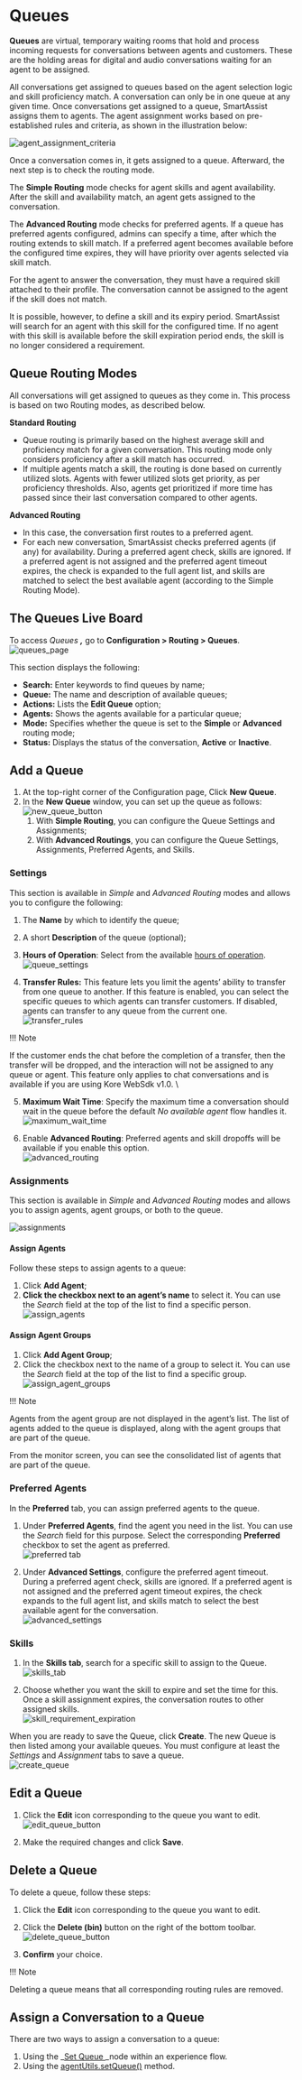 # **Queues**

**Queues** are virtual, temporary waiting rooms that hold and process incoming requests for conversations between agents and customers. These are the holding areas for digital and audio conversations waiting for an agent to be assigned. 

All conversations get assigned to queues based on the agent selection logic and skill proficiency match. A conversation can only be in one queue at any given time. Once conversations get assigned to a queue, SmartAssist assigns them to agents. The agent assignment works based on pre-established rules and criteria, as shown in the illustration below:

![agent_assignment_criteria](./images/queues/agent-assignment-criteria.png)

Once a conversation comes in, it gets assigned to a queue. Afterward, the next step is to check the routing mode. 

The **Simple Routing** mode checks for agent skills and agent availability. After the skill and availability match, an agent gets assigned to the conversation. 

The **Advanced Routing** mode checks for preferred agents. If a queue has preferred agents configured, admins can specify a time, after which the routing extends to skill match. If a preferred agent becomes available before the configured time expires, they will have priority over agents selected via skill match.

For the agent to answer the conversation, they must have a required skill attached to their profile. The conversation cannot be assigned to the agent if the skill does not match.

It is possible, however, to define a skill and its expiry period. SmartAssist will search for an agent with this skill for the configured time. If no agent with this skill is available before the skill expiration period ends, the skill is no longer considered a requirement.

## Queue Routing Modes

All conversations will get assigned to queues as they come in. This process is based on two Routing modes, as described below.

**Standard Routing**

* Queue routing is primarily based on the highest average skill and proficiency match for a given conversation. This routing mode only considers proficiency after a skill match has occurred.
* If multiple agents match a skill, the routing is done based on currently utilized slots. Agents with fewer utilized slots get priority, as per proficiency thresholds. Also, agents get prioritized if more time has passed since their last conversation compared to other agents.

**Advanced Routing** 

* In this case, the conversation first routes to a preferred agent. 
* For each new conversation, SmartAssist checks preferred agents (if any) for availability. During a preferred agent check, skills are ignored. If a preferred agent is not assigned and the preferred agent timeout expires, the check is expanded to the full agent list, and skills are matched to select the best available agent (according to the Simple Routing Mode).

## The Queues Live Board

To access _Queues **,**_ go to **Configuration > Routing > Queues**.\
![queues_page](./images/queues/queues-page.png)

This section displays the following:

* **Search:** Enter keywords to find queues by name;
* **Queue:** The name and description of available queues;
* **Actions:** Lists the **Edit Queue** option;
* **Agents:** Shows the agents available for a particular queue;
* **Mode:** Specifies whether the queue is set to the **Simple** or **Advanced** routing mode;
* **Status:** Displays the status of the conversation, **Active** or **Inactive**.

## Add a Queue

1. At the top-right corner of the Configuration page, Click **New Queue**.
2. In the **New Queue** window, you can set up the queue as follows:\
![new_queue_button](./images/queues/new-queue-button.png)
    1. With **Simple Routing**, you can configure the Queue Settings and Assignments;  
    2. With **Advanced Routings**, you can configure the Queue Settings, Assignments, Preferred Agents, and Skills.

### Settings

This section is available in _Simple_ and _Advanced Routing_ modes and allows you to configure the following:

1. The **Name** by which to identify the queue;
2. A short **Description** of the queue (optional);
3. **Hours of Operation**: Select from the available [hours of operation](https://docs.kore.ai/smartassist/settings/hours-of-operation-2/).\
![queue_settings](./images/queues/queue-settings.png)

4. **Transfer Rules:** This feature lets you limit the agents’ ability to transfer from one queue to another. If this feature is enabled, you can select the specific queues to which agents can transfer customers. If disabled, agents can transfer to any queue from the current one.\
![transfer_rules](./images/queues/transfer-rules.png)

!!! Note

If the customer ends the chat before the completion of a transfer, then the transfer will be dropped, and the interaction will not be assigned to any queue or agent. This feature only applies to chat conversations and is available if you are using Kore WebSdk v1.0. \

5. **Maximum Wait Time**: Specify the maximum time a conversation should wait in the queue before the default _No available agent_ flow handles it.\
![maximum_wait_time](./images/queues/maximum-wait-time.png)

6. Enable **Advanced Routing**: Preferred agents and skill dropoffs will be available if you enable this option.\
![advanced_routing](./images/queues/advanced-routing.png)

### Assignments

This section is available in _Simple_ and _Advanced Routing_ modes and allows you to assign agents, agent groups, or both to the queue.

![assignments](./images/queues/assignments.png)

#### Assign Agents

Follow these steps to assign agents to a queue: 

1. Click **Add Agent**;
2. **Click the checkbox next to an agent’s name** to select it. You can use the _Search_ field at the top of the list to find a specific person.\
![assign_agents](./images/queues/assign-agents.gif)

#### Assign Agent Groups

1. Click **Add Agent Group**;
2. Click the checkbox next to the name of a group to select it. You can use the _Search_ field at the top of the list to find a specific group.\
![assign_agent_groups](./images/queues/assign-agent-groups.png)

!!! Note

Agents from the agent group are not displayed in the agent’s list. The list of agents added to the queue is displayed, along with the agent groups that are part of the queue.

From the monitor screen, you can see the consolidated list of agents that are part of the queue.

### Preferred Agents

In the **Preferred** tab, you can assign preferred agents to the queue.

1. Under **Preferred Agents**, find the agent you need in the list. You can use the _Search_ field for this purpose. Select the corresponding **Preferred** checkbox to set the agent as preferred.\
![preferred tab](./images/queues/preferred-agents.png)

2. Under **Advanced Settings**, configure the preferred agent timeout. During a preferred agent check, skills are ignored. If a preferred agent is not assigned and the preferred agent timeout expires, the check expands to the full agent list, and skills match to select the best available agent for the conversation.\
![advanced_settings](./images/queues/advanced-settings.png)

### Skills

1. In the **Skills** **tab**, search for a specific skill to assign to the Queue.\
![skills_tab](./images/queues/skills.png)

2. Choose whether you want the skill to expire and set the time for this. Once a skill assignment expires, the conversation routes to other assigned skills.\
![skill_requirement_expiration](./images/queues/skill-requirement-expiration.png)

When you are ready to save the Queue, click **Create**. The new Queue is then listed among your available queues. You must configure at least the _Settings_ and _Assignment_ tabs to save a queue.\
![create_queue](./images/queues/create-queue.png)

## **Edit a Queue**

1. Click the **Edit** icon corresponding to the queue you want to edit.\
![edit_queue_button](./images/queues/edit-queue-button.png)

2. Make the required changes and click **Save**.

## Delete a Queue

To delete a queue, follow these steps:

1. Click the **Edit** icon corresponding to the queue you want to edit.
2. Click the **Delete (bin)** button on the right of the bottom toolbar.\
![delete_queue_button](./images/queues/delete-queue-button.png)

3. **Confirm** your choice.

!!! Note

Deleting a queue means that all corresponding routing rules are removed.

## Assign a Conversation to a Queue

There are two ways to assign a conversation to a queue:

1. Using the _[Set Queue ](https://docs.kore.ai/smartassist/experience-flows/set-queue/)_node within an experience flow.
2. Using the [agentUtils.setQueue()](https://docs.kore.ai/smartassist/utils/script-nodes-call-flows-agent-utils/#Set_Queue) method.
